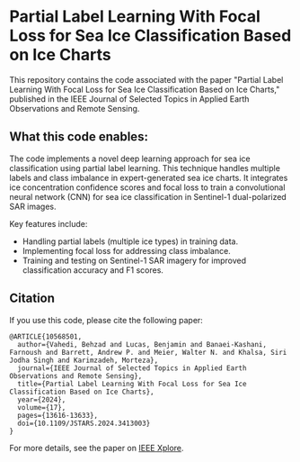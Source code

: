 # Partial Label Learning With Focal Loss for Sea Ice Classification Based on Ice Charts

This repository contains the code associated with the paper "Partial Label Learning With Focal Loss for Sea Ice Classification Based on Ice Charts," published in the IEEE Journal of Selected Topics in Applied Earth Observations and Remote Sensing.

## What this code enables:
The code implements a novel deep learning approach for sea ice classification using partial label learning. This technique handles multiple labels and class imbalance in expert-generated sea ice charts. It integrates ice concentration confidence scores and focal loss to train a convolutional neural network (CNN) for sea ice classification in Sentinel-1 dual-polarized SAR images.

Key features include:
- Handling partial labels (multiple ice types) in training data.
- Implementing focal loss for addressing class imbalance.
- Training and testing on Sentinel-1 SAR imagery for improved classification accuracy and F1 scores.

## Citation
If you use this code, please cite the following paper:
```
@ARTICLE{10568501,
  author={Vahedi, Behzad and Lucas, Benjamin and Banaei-Kashani, Farnoush and Barrett, Andrew P. and Meier, Walter N. and Khalsa, Siri Jodha Singh and Karimzadeh, Morteza},
  journal={IEEE Journal of Selected Topics in Applied Earth Observations and Remote Sensing}, 
  title={Partial Label Learning With Focal Loss for Sea Ice Classification Based on Ice Charts}, 
  year={2024},
  volume={17},
  pages={13616-13633},
  doi={10.1109/JSTARS.2024.3413003}
}
```

For more details, see the paper on [IEEE Xplore](https://ieeexplore.ieee.org/document/10568501).
